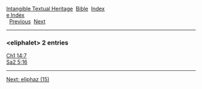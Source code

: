 [Intangible Textual Heritage](../../index)  [Bible](../index) 
[Index](index)   
[e Index](_e_)  
  [Previous](c03596)  [Next](c03598) 

------------------------------------------------------------------------

### &lt;eliphalet&gt; 2 entries

[Ch1 14:7](../kjv/ch1014.htm#007)  
[Sa2 5:16](../kjv/sa2005.htm#016)  

------------------------------------------------------------------------

[Next: eliphaz (15)](c03598)
